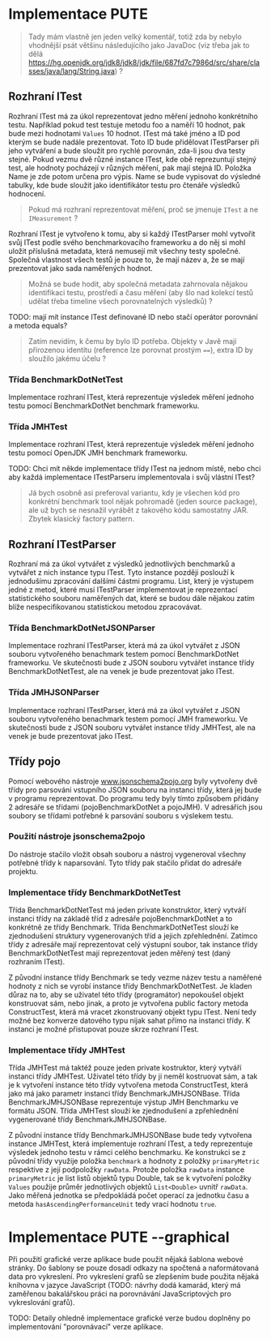 # Implementace PUTE

> Tady mám vlastně jen jeden velký komentář, totiž zda by nebylo vhodnější psát většinu následujícího jako JavaDoc (viz třeba jak to dělá https://hg.openjdk.org/jdk8/jdk8/jdk/file/687fd7c7986d/src/share/classes/java/lang/String.java) ?

## Rozhraní ITest
Rozhraní ITest má za úkol reprezentovat jedno měření jednoho konkrétního testu. Například pokud test testuje metodu foo a naměří 10 hodnot, pak bude mezi hodnotami `Values` 10 hodnot. ITest má také jméno a ID pod kterým se bude nadále prezentovat. Toto ID bude přidělovat ITestParser při jeho vytváření a bude sloužit pro rychlé porovnán, zda-li jsou dva testy stejné. Pokud vezmu dvě různé instance ITest, kde obě reprezuntují stejný test, ale hodnoty pocházejí v různých měření, pak mají stejná ID. Položka Name je zde potom určena pro výpis. Name se bude vypisovat do výsledné tabulky, kde bude sloužit jako identifikátor testu pro čtenáře výsledků hodnocení.

> Pokud má rozhraní reprezentovat měření, proč se jmenuje `ITest` a ne `IMeasurement` ?

Rozhraní ITest je vytvořeno k tomu, aby si každý ITestParser mohl vytvořit svůj ITest podle svého benchmarkovacího frameworku a do něj si mohl uložit příslušná metadata, která nemusejí mít všechny testy společné. Společná vlastnost všech testů je pouze to, že mají název a, že se mají prezentovat jako sada naměřených hodnot.

> Možná se bude hodit, aby společná metadata zahrnovala nějakou identifikaci testu, prostředí a času měření (aby šlo nad kolekcí testů udělat třeba timeline všech porovnatelných výsledků) ?

TODO: mají mít instance ITest definované ID nebo stačí operátor porovnání a metoda equals?

> Zatím nevidím, k čemu by bylo ID potřeba. Objekty v Javě mají přirozenou identitu (reference lze porovnat prostým `==`), extra ID by sloužilo jakému účelu ?

### Třída BenchmarkDotNetTest
Implementace rozhraní ITest, která reprezentuje výsledek měření jednoho testu pomocí BenchmarkDotNet benchmark frameworku.

### Třída JMHTest
Implementace rozhraní ITest, která reprezentuje výsledek měření jednoho testu pomocí OpenJDK JMH benchmark frameworku.

TODO: Chci mít někde implementace třídy ITest na jednom místě, nebo chci aby každá implementace ITestParseru implementovala i svůj vlástní ITest?

> Já bych osobně asi preferoval variantu, kdy je všechen kód pro konkrétní benchmark tool nějak pohromadě (jeden source package), ale už bych se nesnažil vyrábět z takového kódu samostatny JAR. Zbytek klasický factory pattern.

## Rozhraní ITestParser
Rozhraní má za úkol vytvářet z výsledků jednotlivých benchmarků a vytvářet z nich instance typu ITest. Tyto instance později poslouží k jednodušímu zpracování dalšími částmi programu. List<ITest>, který je výstupem jedné z metod, které musí ITestParser implementovat je reprezentací statistického souboru naměřených dat, které se budou dále nějakou zatím blíže nespecifikovanou statistickou metodou zpracovávat.

### Třída BenchmarkDotNetJSONParser
Implementace rozhraní ITestParser, která má za úkol vytvářet z JSON souboru vytvořeného benachmark testem pomocí BenchmarkDotNet frameworku. Ve skutečnosti bude z JSON souboru vytvářet instance třídy BenchmarkDotNetTest, ale na venek je bude prezentovat jako ITest.

### Třída JMHJSONParser
Implementace rozhraní ITestParser, která má za úkol vytvářet z JSON souboru vytvořeného benachmark testem pomocí JMH frameworku. Ve skutečnosti bude z JSON souboru vytvářet instance třídy JMHTest, ale na venek je bude prezentovat jako ITest.

## Třídy pojo
Pomocí webového nástroje www.jsonschema2pojo.org byly vytvořeny dvě třídy pro parsování vstupního JSON souboru na instanci třídy, která jej bude v programu reprezentovat. Do programu tedy byly tímto způsobem přidány 2 adresáře se třídami (pojoBenchmarkDotNet a pojoJMH). V adresářích jsou soubory se třídami potřebné k parsování souboru s výslekem testu.

### Použití nástroje jsonschema2pojo
Do nástroje stačilo vložit obsah souboru a nástroj vygeneroval všechny potřebné třídy k naparsování. Tyto třídy pak stačilo přidat do adresáře projektu.

### Implementace třídy BenchmarkDotNetTest
Třída BenchmarkDotNetTest má jeden private konstruktor, který vytváří instanci třídy na základě tříd z adresáře pojoBenchmarkDotNet a to konkrétně ze třídy Benchmark. Třída BenchmarkDotNetTest slouží ke zjednodušení struktury vygenerovaných tříd a jejich zpřehlednění. Zatímco třídy z adresáře mají reprezentovat celý výstupní soubor, tak instance třídy BenchmarkDotNetTest mají reprezentovat jeden měřený test (daný rozhraním ITest).

Z původní instance třídy Benchmark se tedy vezme název testu a naměřené hodnoty z nich se vyrobí instance třídy BenchmarkDotNetTest. Je kladen důraz na to, aby se uživatel této třídy (programátor) nepokoušel objekt konstruovat sám, nebo jinak, a proto je vytvořena public factory metoda ConstructTest, která má vracet zkonstruovaný objekt typu ITest. Není tedy možné bez konverze datového typu nijak sahat přímo na instanci třídy. K instanci je možné přistupovat pouze skrze rozhraní ITest.

### Implementace třídy JMHTest
Třída JMHTest má taktéž pouze jeden private kostruktor, který vytváří instanci třídy JMHTest. Uživatel této třídy by ji neměl kostruovat sám, a tak je k vytvoření instance této třídy vytvořena metoda ConstructTest, která jako má jako parametr instanci třídy BenchmarkJMHJSONBase. Třída BenchmarkJMHJSONBase reprezentuje výstup JMH Benchmarku ve formátu JSON. Třída JMHTest slouží ke zjednodušení a zpřehlednění vygenerované třídy BenchmarkJMHJSONBase.

Z původní instance třídy BenchmarkJMHJSONBase bude tedy vytvořena instance JMHTest, která implementuje rozhraní ITest, a tedy reprezentuje výsledek jednoho testu v rámci celého benchmarku. Ke konstrukci se z původní třídy využije položka `benchmark` a hodnoty z položky `primaryMetric` respektive z její podpoložky `rawData`. Protože položka `rawData` instance `primaryMetric` je list listů objektů typu Double, tak se k vytvoření položky `Values` použije průměr jednotlivých objektů `List<Double>` uvnitř `rawData`. Jako měřená jednotka se předpokládá počet operací za jednotku času a metoda `hasAscendingPerformanceUnit` tedy vrací hodnotu `true`.

# Implementace PUTE --graphical
Při použití grafické verze aplikace bude použit nějaká šablona webové stránky. Do šablony se pouze dosadí odkazy na spočtená a naformátovaná data pro vykreslení. Pro vykreslení grafů se zlepšením bude použita nějaká knihovna v jazyce JavaScript (TODO: návrhy dodá kamarád, který má zaměřenou bakalářskou práci na porovnávání JavaScriptových pro vykreslování grafů).

TODO: Detaily ohledně implementace grafické verze budou doplněny po implementování "porovnávací" verze aplikace.
